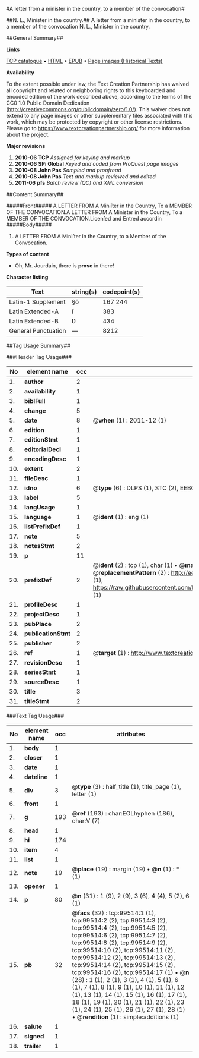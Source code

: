 #A letter from a minister in the country, to a member of the convocation#

##N. L., Minister in the country.##
A letter from a minister in the country, to a member of the convocation
N. L., Minister in the country.

##General Summary##

**Links**

[TCP catalogue](http://www.ota.ox.ac.uk/tcp/)  • 
[HTML](http://tei.it.ox.ac.uk/tcp/Texts-HTML/free/A49/A49609.html)  • 
[EPUB](http://tei.it.ox.ac.uk/tcp/Texts-EPUB/free/A49/A49609.epub) • 
[Page images (Historical Texts)](https://historicaltexts.jisc.ac.uk/eebo-13429296e)

**Availability**

To the extent possible under law, the Text Creation Partnership has waived all copyright and related or neighboring rights to this keyboarded and encoded edition of the work described above, according to the terms of the CC0 1.0 Public Domain Dedication (http://creativecommons.org/publicdomain/zero/1.0/). This waiver does not extend to any page images or other supplementary files associated with this work, which may be protected by copyright or other license restrictions. Please go to https://www.textcreationpartnership.org/ for more information about the project.

**Major revisions**

1. __2010-06__ __TCP__ *Assigned for keying and markup*
1. __2010-06__ __SPi Global__ *Keyed and coded from ProQuest page images*
1. __2010-08__ __John Pas__ *Sampled and proofread*
1. __2010-08__ __John Pas__ *Text and markup reviewed and edited*
1. __2011-06__ __pfs__ *Batch review (QC) and XML conversion*

##Content Summary##

#####Front#####
A LETTER FROM A Miniſter in the Country, To a MEMBER OF THE CONVOCATION.A LETTER FROM A Minister in the Country, To a MEMBER OF THE CONVOCATION.Licenſed and Entred accordin
#####Body#####

1. A LETTER FROM A Miniſter in the Country, to a Member of the Convocation.

**Types of content**

  * Oh, Mr. Jourdain, there is **prose** in there!

**Character listing**


|Text|string(s)|codepoint(s)|
|---|---|---|
|Latin-1 Supplement|§ô|167 244|
|Latin Extended-A|ſ|383|
|Latin Extended-B|Ʋ|434|
|General Punctuation|—|8212|

##Tag Usage Summary##

###Header Tag Usage###

|No|element name|occ|attributes|
|---|---|---|---|
|1.|__author__|2||
|2.|__availability__|1||
|3.|__biblFull__|1||
|4.|__change__|5||
|5.|__date__|8| @__when__ (1) : 2011-12 (1)|
|6.|__edition__|1||
|7.|__editionStmt__|1||
|8.|__editorialDecl__|1||
|9.|__encodingDesc__|1||
|10.|__extent__|2||
|11.|__fileDesc__|1||
|12.|__idno__|6| @__type__ (6) : DLPS (1), STC (2), EEBO-CITATION (1), OCLC (1), VID (1)|
|13.|__label__|5||
|14.|__langUsage__|1||
|15.|__language__|1| @__ident__ (1) : eng (1)|
|16.|__listPrefixDef__|1||
|17.|__note__|5||
|18.|__notesStmt__|2||
|19.|__p__|11||
|20.|__prefixDef__|2| @__ident__ (2) : tcp (1), char (1)  •  @__matchPattern__ (2) : ([0-9\-]+):([0-9IVX]+) (1), (.+) (1)  •  @__replacementPattern__ (2) : http://eebo.chadwyck.com/downloadtiff?vid=$1&page=$2 (1), https://raw.githubusercontent.com/textcreationpartnership/Texts/master/tcpchars.xml#$1 (1)|
|21.|__profileDesc__|1||
|22.|__projectDesc__|1||
|23.|__pubPlace__|2||
|24.|__publicationStmt__|2||
|25.|__publisher__|2||
|26.|__ref__|1| @__target__ (1) : http://www.textcreationpartnership.org/docs/. (1)|
|27.|__revisionDesc__|1||
|28.|__seriesStmt__|1||
|29.|__sourceDesc__|1||
|30.|__title__|3||
|31.|__titleStmt__|2||


###Text Tag Usage###

|No|element name|occ|attributes|
|---|---|---|---|
|1.|__body__|1||
|2.|__closer__|1||
|3.|__date__|1||
|4.|__dateline__|1||
|5.|__div__|3| @__type__ (3) : half_title (1), title_page (1), letter (1)|
|6.|__front__|1||
|7.|__g__|193| @__ref__ (193) : char:EOLhyphen (186), char:V (7)|
|8.|__head__|1||
|9.|__hi__|174||
|10.|__item__|4||
|11.|__list__|1||
|12.|__note__|19| @__place__ (19) : margin (19)  •  @__n__ (1) : * (1)|
|13.|__opener__|1||
|14.|__p__|80| @__n__ (31) : 1 (9), 2 (9), 3 (6), 4 (4), 5 (2), 6 (1)|
|15.|__pb__|32| @__facs__ (32) : tcp:99514:1 (1), tcp:99514:2 (2), tcp:99514:3 (2), tcp:99514:4 (2), tcp:99514:5 (2), tcp:99514:6 (2), tcp:99514:7 (2), tcp:99514:8 (2), tcp:99514:9 (2), tcp:99514:10 (2), tcp:99514:11 (2), tcp:99514:12 (2), tcp:99514:13 (2), tcp:99514:14 (2), tcp:99514:15 (2), tcp:99514:16 (2), tcp:99514:17 (1)  •  @__n__ (28) : 1 (1), 2 (1), 3 (1), 4 (1), 5 (1), 6 (1), 7 (1), 8 (1), 9 (1), 10 (1), 11 (1), 12 (1), 13 (1), 14 (1), 15 (1), 16 (1), 17 (1), 18 (1), 19 (1), 20 (1), 21 (1), 22 (1), 23 (1), 24 (1), 25 (1), 26 (1), 27 (1), 28 (1)  •  @__rendition__ (1) : simple:additions (1)|
|16.|__salute__|1||
|17.|__signed__|1||
|18.|__trailer__|1||
